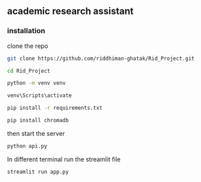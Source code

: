 
## academic research assistant

### installation

clone the repo

   ```bash
   git clone https://github.com/riddhiman-ghatak/Rid_Project.git
   ```
   ```bash
   cd Rid_Project
   ```
   ```bash
   python -m venv venv
   ```
   ```bash
   venv\Scripts\activate
   ```
   ```bash
   pip install -r requirements.txt

   ```
   ```bash
   pip install chromadb

   ```
   then start the server
   ```bash
   python api.py

   ```
   In different terminal run the streamlit file
   ```bash
   streamlit run app.py

   ```

